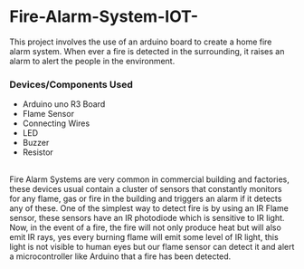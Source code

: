# Fire-Alarm-System-IOT-
This project involves the use of an arduino board to create a home fire alarm system.
When ever a fire is detected in the surrounding, it raises an alarm to alert the people in the environment.

### Devices/Components Used
- Arduino uno R3 Board
- Flame Sensor
- Connecting Wires
- LED
- Buzzer
- Resistor

<br>
Fire Alarm Systems are very common in commercial building and factories, these devices usual contain a cluster of sensors that constantly monitors for any flame, gas or fire in the building and triggers an alarm if it detects any of these. One of the simplest way to detect fire is by using an IR Flame sensor, these sensors have an IR photodiode which is sensitive to IR light. Now, in the event of a fire, the fire will not only produce heat but will also emit IR rays, yes every burning flame will emit some level of IR light, this light is not visible to human eyes but our flame sensor can detect it and alert a microcontroller like Arduino that a fire has been detected. 
